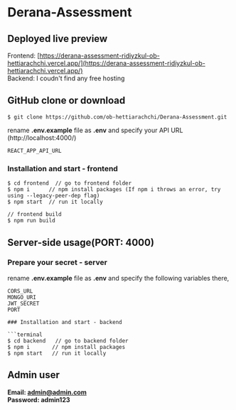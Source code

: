 # Derana-Assessment

## Deployed live preview

Frontend: [https://derana-assessment-ridiyzkul-ob-hettiarachchi.vercel.app/](https://derana-assessment-ridiyzkul-ob-hettiarachchi.vercel.app/)
\
Backend: I coudn't find any free hosting

## GitHub clone or download
```terminal
$ git clone https://github.com/ob-hettiarachchi/Derana-Assessment.git
```

rename **.env.example** file as **.env** and specify your API URL (http://localhost:4000/)
```terminal
REACT_APP_API_URL
```
### Installation and start - frontend
```terminal
$ cd frontend  // go to frontend folder
$ npm i      // npm install packages (If npm i throws an error, try using --legacy-peer-dep flag)
$ npm start  // run it locally

// frontend build
$ npm run build
```

## Server-side usage(PORT: 4000)

### Prepare your secret - server

rename **.env.example** file as **.env** and specify the following variables there,

```terminal
CORS_URL
MONGO_URI
JWT_SECRET
PORT

### Installation and start - backend

```terminal
$ cd backend   // go to backend folder
$ npm i       // npm install packages
$ npm start   // run it locally
```

## Admin user
**Email: admin@admin.com**
\
**Password: admin123**
